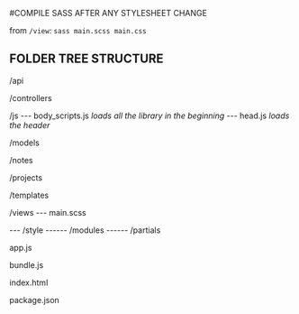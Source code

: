 #COMPILE SASS AFTER ANY STYLESHEET CHANGE

from ``/view``:
``sass main.scss main.css``


## FOLDER TREE STRUCTURE

/api

/controllers

/js
--- body_scripts.js _loads all the library in the beginning_
--- head.js _loads the header_

/models

/notes

/projects

/templates

/views
--- main.scss

--- /style
------ /modules
------ /partials


app.js

bundle.js

index.html

package.json
